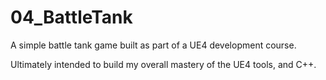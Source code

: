 # 04_BattleTank
A simple battle tank game built as part of a UE4 development course.

Ultimately intended to build my overall mastery of the UE4 tools, and C++.
